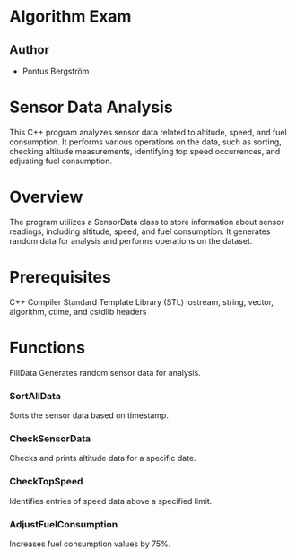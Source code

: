 # Algorithm Exam

## Author
- Pontus Bergström

# Sensor Data Analysis
This C++ program analyzes sensor data related to altitude, speed, and fuel consumption. It performs various operations on the data, such as sorting, checking altitude measurements, identifying top speed occurrences, and adjusting fuel consumption.

# Overview
The program utilizes a SensorData class to store information about sensor readings, including altitude, speed, and fuel consumption. It generates random data for analysis and performs operations on the dataset.

# Prerequisites
C++ Compiler
Standard Template Library (STL)
iostream, string, vector, algorithm, ctime, and cstdlib headers

# Functions
FillData
Generates random sensor data for analysis.

### SortAllData
Sorts the sensor data based on timestamp.

### CheckSensorData
Checks and prints altitude data for a specific date.

### CheckTopSpeed
Identifies entries of speed data above a specified limit.

### AdjustFuelConsumption
Increases fuel consumption values by 75%.
